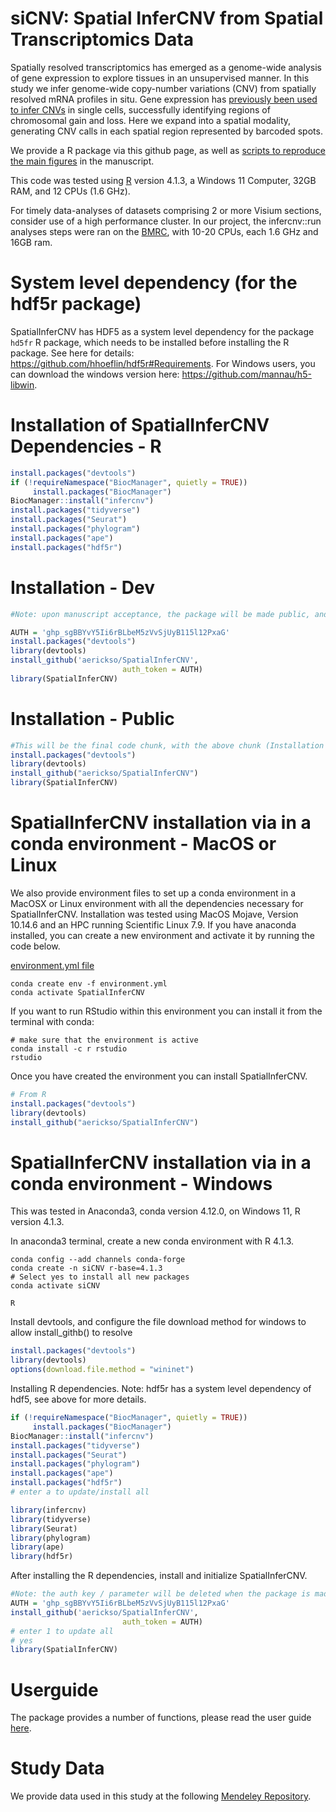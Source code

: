 # siCNV: Spatial InferCNV from Spatial Transcriptomics Data

Spatially resolved transcriptomics has emerged as a genome-wide analysis
of gene expression to explore tissues in an unsupervised manner. In this
study we infer genome-wide copy-number variations (CNV) from spatially
resolved mRNA profiles in situ. Gene expression has [previously been
used to infer CNVs](https://github.com/broadinstitute/infercnv) in
single cells, successfully identifying regions of chromosomal gain and
loss. Here we expand into a spatial modality, generating CNV calls in
each spatial region represented by barcoded spots.

We provide a R package via this github page, as well as [scripts to
reproduce the main
figures](https://github.com/aerickso/SpatialInferCNV/tree/main/FigureScripts)
in the manuscript.

This code was tested using [R](https://www.r-project.org/) version
4.1.3, a Windows 11 Computer, 32GB RAM, and 12 CPUs (1.6 GHz).

For timely data-analyses of datasets comprising 2 or more Visium
sections, consider use of a high performance cluster. In our project,
the infercnv::run analyses steps were ran on the
[BMRC](https://www.medsci.ox.ac.uk/divisional-services/support-services-1/bmrc/cluster-usage),
with 10-20 CPUs, each 1.6 GHz and 16GB ram.

# System level dependency (for the hdf5r package)

SpatialInferCNV has HDF5 as a system level dependency for the package
`hd5fr` R package, which needs to be installed before installing the R
package. See here for details:
<https://github.com/hhoeflin/hdf5r#Requirements>. For Windows users, you
can download the windows version here:
<https://github.com/mannau/h5-libwin>.

# Installation of SpatialInferCNV Dependencies - R

``` r
install.packages("devtools")
if (!requireNamespace("BiocManager", quietly = TRUE))
     install.packages("BiocManager")
BiocManager::install("infercnv")
install.packages("tidyverse")
install.packages("Seurat")
install.packages("phylogram")
install.packages("ape")
install.packages("hdf5r")
```

# Installation - Dev

``` r
#Note: upon manuscript acceptance, the package will be made public, and thus the need for auth tokens will be removed and thus this code chunk will be deleted. For collaborators, you may need to generate your own new auth token.

AUTH = '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'
install.packages("devtools")
library(devtools)
install_github('aerickso/SpatialInferCNV',
                         auth_token = AUTH)
library(SpatialInferCNV)
```

# Installation - Public

``` r
#This will be the final code chunk, with the above chunk (Installation - Dev) deleted upon release
install.packages("devtools")
library(devtools)
install_github("aerickso/SpatialInferCNV")
library(SpatialInferCNV)
```

# SpatialInferCNV installation via in a conda environment - MacOS or Linux

We also provide environment files to set up a conda environment in a
MacOSX or Linux environment with all the dependencies necessary for
SpatialInferCNV. Installation was tested using MacOS Mojave, Version
10.14.6 and an HPC running Scientific Linux 7.9. If you have anaconda
installed, you can create a new environment and activate it by running
the code below.

[environment.yml
file](https://github.com/aerickso/SpatialInferCNV/blob/main/environment.yml)

    conda create env -f environment.yml
    conda activate SpatialInferCNV

If you want to run RStudio within this environment you can install it
from the terminal with conda:

    # make sure that the environment is active
    conda install -c r rstudio
    rstudio

Once you have created the environment you can install SpatialInferCNV.

``` r
# From R
install.packages("devtools")
library(devtools)
install_github("aerickso/SpatialInferCNV")
```

# SpatialInferCNV installation via in a conda environment - Windows

This was tested in Anaconda3, conda version 4.12.0, on Windows 11, R
version 4.1.3.

In anaconda3 terminal, create a new conda environment with R 4.1.3.

    conda config --add channels conda-forge 
    conda create -n siCNV r-base=4.1.3
    # Select yes to install all new packages
    conda activate siCNV

    R

Install devtools, and configure the file download method for windows to
allow install_githb() to resolve

``` r
install.packages("devtools")
library(devtools)
options(download.file.method = "wininet")
```

Installing R dependencies. Note: hdf5r has a system level dependency of
hdf5, see above for more details.

``` r
if (!requireNamespace("BiocManager", quietly = TRUE))
     install.packages("BiocManager")
BiocManager::install("infercnv")
install.packages("tidyverse")
install.packages("Seurat")
install.packages("phylogram")
install.packages("ape")
install.packages("hdf5r")
# enter a to update/install all

library(infercnv)
library(tidyverse)
library(Seurat)
library(phylogram)
library(ape)
library(hdf5r)
```

After installing the R dependencies, install and initialize
SpatialInferCNV.

``` r
#Note: the auth key / parameter will be deleted when the package is made public (upon manuscript acceptance)
AUTH = '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'
install_github('aerickso/SpatialInferCNV',
                         auth_token = AUTH)
# enter 1 to update all
# yes 
library(SpatialInferCNV)
```

# Userguide

The package provides a number of functions, please read the user guide
[here](https://aerickso.github.io/SpatialInferCNV/).

# Study Data

We provide data used in this study at the following [Mendeley
Repository](https://data.mendeley.com/v1/datasets/svw96g68dv/draft?a=3f263217-2bd3-4a3c-8125-8c517c3a9e29).
